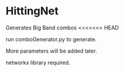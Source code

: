 # HittingNet
Generates Big Band combos
<<<<<<< HEAD

run comboGenerator.py to generate.

More parameters will be added later.

networkx library required.
